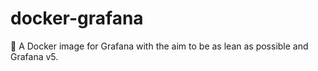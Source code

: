 # docker-grafana

:whale: A Docker image for Grafana with the aim to be as lean as possible and Grafana v5.
